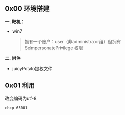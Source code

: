 ## 0x00 环境搭建

**一. 靶机：**

- win7

  > 拥有一个账户：user（非administrator组）但拥有SeImpersonatePrivilege 权限

**二. 附件**

- juicyPotato提权文件

## 0x01 利用

改变编码为utf-8

```bash
chcp 65001 
```





